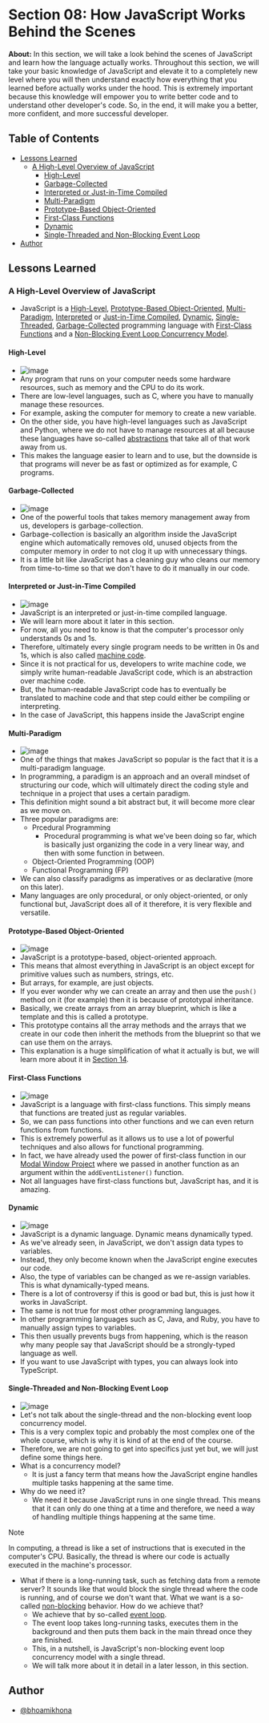 # Section 08: How JavaScript Works Behind the Scenes

**About:** In this section, we will take a look behind the scenes of JavaScript and learn how the language actually works. Throughout this section, we will take your basic knowledge of JavaScript and elevate it to a completely new level where you will then understand exactly how everything that you learned before actually works under the hood. This is extremely important because this knowledge will empower you to write better code and to understand other developer's code. So, in the end, it will make you a better, more confident, and more successful developer.

## Table of Contents

- [Lessons Learned](#lessons-learned)
  - [A High-Level Overview of JavaScript](#a-high-level-overview-of-javascript)
    - [High-Level](#high-level)
    - [Garbage-Collected](#garbage-collected)
    - [Interpreted or Just-in-Time Compiled](#interpreted-or-just-in-time-compiled)
    - [Multi-Paradigm](#multi-paradigm)
    - [Prototype-Based Object-Oriented](#prototype-based-object-oriented)
    - [First-Class Functions](#first-class-functions)
    - [Dynamic](#dynamic)
    - [Single-Threaded and Non-Blocking Event Loop](#single-threaded-and-non-blocking-event-loop)
- [Author](#author)

## Lessons Learned

### A High-Level Overview of JavaScript

- JavaScript is a <ins>High-Level</ins>, <ins>Prototype-Based Object-Oriented</ins>, <ins>Multi-Paradigm</ins>, <ins>Interpreted</ins> or <ins>Just-in-Time Compiled</ins>, <ins>Dynamic</ins>, <ins>Single-Threaded</ins>, <ins>Garbage-Collected</ins> programming language with <ins>First-Class Functions</ins> and a <ins>Non-Blocking Event Loop Concurrency Model</ins>.

#### High-Level

- ![image](https://github.com/bhoamikhona/javascript/assets/50435319/70fd55c5-0ffa-4b6f-8ea8-0a8e95b99ef4)
- Any program that runs on your computer needs some hardware resources, such as memory and the CPU to do its work.
- There are low-level languages, such as C, where you have to manually manage these resources.
- For example, asking the computer for memory to create a new variable.
- On the other side, you have high-level languages such as JavaScript and Python, where we do not have to manage resources at all because these languages have so-called <ins>abstractions</ins> that take all of that work away from us.
- This makes the language easier to learn and to use, but the downside is that programs will never be as fast or optimized as for example, C programs.

#### Garbage-Collected

- ![image](https://github.com/bhoamikhona/javascript/assets/50435319/5daaeb42-de60-4a87-b81c-699ffe8e5009)
- One of the powerful tools that takes memory management away from us, developers is garbage-collection.
- Garbage-collection is basically an algorithm inside the JavaScript engine which automatically removes old, unused objects from the computer memory in order to not clog it up with unnecessary things.
- It is a little bit like JavaScript has a cleaning guy who cleans our memory from time-to-time so that we don't have to do it manually in our code.

#### Interpreted or Just-in-Time Compiled

- ![image](https://github.com/bhoamikhona/javascript/assets/50435319/27131a12-c905-4bac-9b75-5b30c5bb53dd)
- JavaScript is an interpreted or just-in-time compiled language.
- We will learn more about it later in this section.
- For now, all you need to know is that the computer's processor only understands 0s and 1s.
- Therefore, ultimately every single program needs to be written in 0s and 1s, which is also called <ins>machine code</ins>.
- Since it is not practical for us, developers to write machine code, we simply write human-readable JavaScript code, which is an abstraction over machine code.
- But, the human-readable JavaScript code has to eventually be translated to machine code and that step could either be compiling or interpreting.
- In the case of JavaScript, this happens inside the JavaScript engine

#### Multi-Paradigm

- ![image](https://github.com/bhoamikhona/javascript/assets/50435319/7394b55c-1d20-4e1e-942c-837f9d65e637)
- One of the things that makes JavaScript so popular is the fact that it is a multi-paradigm language.
- In programming, a paradigm is an approach and an overall mindset of structuring our code, which will ultimately direct the coding style and technique in a project that uses a certain paradigm.
- This definition might sound a bit abstract but, it will become more clear as we move on.
- Three popular paradigms are:
  - Prcedural Programming
    - Procedural programming is what we've been doing so far, which is basically just organizing the code in a very linear way, and then with some function in between.
  - Object-Oriented Programming (OOP)
  - Functional Programming (FP)
- We can also classify paradigms as imperatives or as declarative (more on this later).
- Many languages are only procedural, or only object-oriented, or only functional but, JavaScript does all of it therefore, it is very flexible and versatile.

#### Prototype-Based Object-Oriented

- ![image](https://github.com/bhoamikhona/javascript/assets/50435319/b4336a30-5c0b-4208-8c59-9ca41934ab48)
- JavaScript is a prototype-based, object-oriented approach.
- This means that almost everything in JavaScript is an object except for primitive values such as numbers, strings, etc.
- But arrays, for example, are just objects.
- If you ever wonder why we can create an array and then use the `push()` method on it (for example) then it is because of prototypal inheritance.
- Basically, we create arrays from an array blueprint, which is like a template and this is called a prototype.
- This prototype contains all the array methods and the arrays that we create in our code then inherit the methods from the blueprint so that we can use them on the arrays.
- This explanation is a huge simplification of what it actually is but, we will learn more about it in [Section 14](../Section%2014).

#### First-Class Functions

- ![image](https://github.com/bhoamikhona/javascript/assets/50435319/59af7d86-09ba-4045-944d-20454b37cf6c)
- JavaScript is a language with first-class functions. This simply means that functions are treated just as regular variables.
- So, we can pass functions into other functions and we can even return functions from functions.
- This is extremely powerful as it allows us to use a lot of powerful techniques and also allows for functional programming.
- In fact, we have already used the power of first-class function in our [Modal Window Project](../Section%2007/Modal%20Window) where we passed in another function as an argument within the `addEventListener()` function.
- Not all languages have first-class functions but, JavaScript has, and it is amazing.

#### Dynamic

- ![image](https://github.com/bhoamikhona/javascript/assets/50435319/42a39712-7fb9-44d6-b98d-5f4e22a65f30)
- JavaScript is a dynamic language. Dynamic means dynamically typed.
- As we've already seen, in JavaScript, we don't assign data types to variables.
- Instead, they only become known when the JavaScript engine executes our code.
- Also, the type of variables can be changed as we re-assign variables. This is what dynamically-typed means.
- There is a lot of controversy if this is good or bad but, this is just how it works in JavaScript.
- The same is not true for most other programming languages.
- In other programming languages such as C, Java, and Ruby, you have to manually assign types to variables.
- This then usually prevents bugs from happening, which is the reason why many people say that JavaScript should be a strongly-typed language as well.
- If you want to use JavaScript with types, you can always look into TypeScript.

#### Single-Threaded and Non-Blocking Event Loop

- ![image](https://github.com/bhoamikhona/javascript/assets/50435319/9376b5ec-a2e2-458f-849d-126c05ad94ec)
- Let's not talk about the single-thread and the non-blocking event loop concurrency model.
- This is a very complex topic and probably the most complex one of the whole course, which is why it is kind of at the end of the course.
- Therefore, we are not going to get into specifics just yet but, we will just define some things here.
- What is a concurrency model?
  - It is just a fancy term that means how the JavaScript engine handles multiple tasks happening at the same time.
- Why do we need it?
  - We need it because JavaScript runs in one single thread. This means that it can only do one thing at a time and therefore, we need a way of handling multiple things happening at the same time.

> [!NOTE]
> In computing, a thread is like a set of instructions that is executed in the computer's CPU.
> Basically, the thread is where our code is actually executed in the machine's processor.

- What if there is a long-running task, such as fetching data from a remote server? It sounds like that would block the single thread where the code is running, and of course we don't want that. What we want is a so-called <ins>non-blocking</ins> behavior. How do we achieve that?
  - We achieve that by so-called <ins>event loop</ins>.
  - The event loop takes long-running tasks, executes them in the background and then puts them back in the main thread once they are finished.
  - This, in a nutshell, is JavaScript's non-blocking event loop concurrency model with a single thread.
  - We will talk more about it in detail in a later lesson, in this section.

## Author

- [@bhoamikhona](https://github.com/bhoamikhona)
